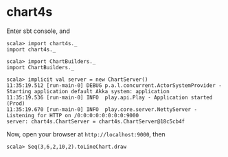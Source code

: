 # chart4s

Enter sbt console, and

```
scala> import chart4s._
import chart4s._

scala> import ChartBuilders._
import ChartBuilders._

scala> implicit val server = new ChartServer()
11:35:19.512 [run-main-0] DEBUG p.a.l.concurrent.ActorSystemProvider - Starting application default Akka system: application
11:35:19.536 [run-main-0] INFO  play.api.Play - Application started (Prod)
11:35:19.670 [run-main-0] INFO  play.core.server.NettyServer - Listening for HTTP on /0:0:0:0:0:0:0:0:9000
server: chart4s.ChartServer = chart4s.ChartServer@18c5cb4f
```

Now, open your browser at `http://localhost:9000`, then

```
scala> Seq(3,6,2,10,2).toLineChart.draw
```
